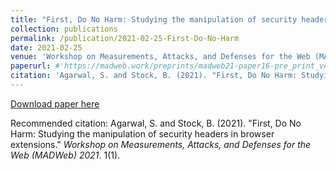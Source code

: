 ```yaml
---
title: "First, Do No Harm: Studying the manipulation of security headers in browser extensions."
collection: publications
permalink: /publication/2021-02-25-First-Do-No-Harm
date: 2021-02-25
venue: 'Workshop on Measurements, Attacks, and Defenses for the Web (MADWeb)'
paperurl: #'https://madweb.work/preprints/madweb21-paper16-pre_print_version.pdf'
citation: 'Agarwal, S. and Stock, B. (2021). "First, Do No Harm: Studying the manipulation of security headers in browser extensions." <i>Workshop on Measurements, Attacks, and Defenses for the Web (MADWeb) 2021</i>. 1(1).'
---
```


[Download paper here](/files/MADWEB_21_Submission_16_Pre_Print.pdf)

Recommended citation: Agarwal, S. and Stock, B. (2021). "First, Do No Harm: Studying the manipulation of security headers in browser extensions." <i>Workshop on Measurements, Attacks, and Defenses for the Web (MADWeb) 2021</i>. 1(1).